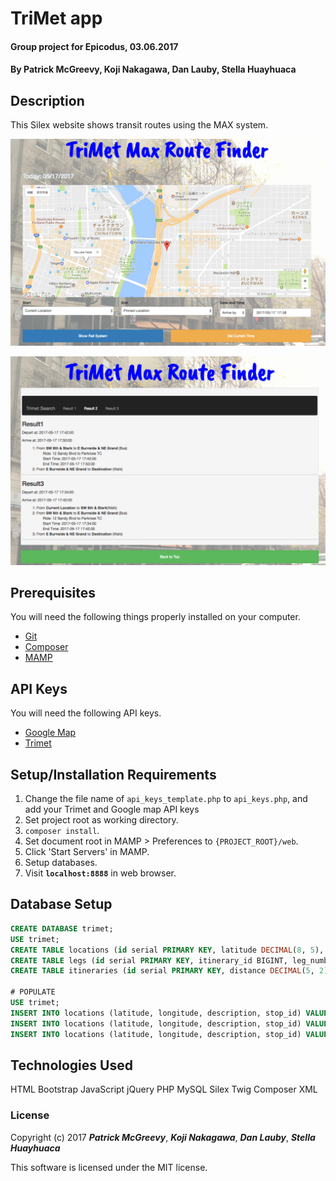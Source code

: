 # TriMet app

#### Group project for Epicodus, 03.06.2017

#### By Patrick McGreevy, Koji Nakagawa, Dan Lauby, Stella Huayhuaca

## Description

This Silex website shows transit routes using the MAX system.

![sample image](/web/img/image1.png)

![sample image](/web/img/image2.png)


## Prerequisites
You will need the following things properly installed on your computer.

* [Git](https://git-scm.com/)
* [Composer](https://getcomposer.org/)
* [MAMP](https://www.mamp.info/en/)

## API Keys
You will need the following API keys.

* [Google Map](https://developers.google.com/maps/)
* [Trimet](https://developer.trimet.org/)

## Setup/Installation Requirements
1. Change the file name of `api_keys_template.php` to `api_keys.php`, and add your Trimet and Google map API keys
2. Set project root as working directory.
3. `composer install`.
4. Set document root in MAMP > Preferences to `{PROJECT_ROOT}/web`.
5. Click 'Start Servers' in MAMP.
6. Setup databases.
7. Visit **`localhost:8888`** in web browser.


## Database Setup
```sql
CREATE DATABASE trimet;
USE trimet;
CREATE TABLE locations (id serial PRIMARY KEY, latitude DECIMAL(8, 5), longitude DECIMAL(8, 5), description VARCHAR(255), stop_id INT);
CREATE TABLE legs (id serial PRIMARY KEY, itinerary_id BIGINT, leg_number INT, mode VARCHAR(255), route_number VARCHAR(255), route_name VARCHAR(255), `order` VARCHAR(255), start_time DATETIME, end_time DATETIME, distance DECIMAL(5, 2), stop_sequence INT, from_id BIGINT, to_id BIGINT);
CREATE TABLE itineraries (id serial PRIMARY KEY, distance DECIMAL(5, 2), start_time DATETIME, end_time DATETIME);

# POPULATE
USE trimet;
INSERT INTO locations (latitude, longitude, description, stop_id) VALUES (45.58757, -122.5931, "Portland Int'l Airport MAX Station", 10579);
INSERT INTO locations (latitude, longitude, description, stop_id) VALUES (45.519125, -122.678982, "Pioneer Square North MAX Station", 8383);
INSERT INTO locations (latitude, longitude, description, stop_id) VALUES (45.435653, -122.567867, "Clackamas Town Center TC MAX Station", 13132);
```

## Technologies Used

HTML
Bootstrap
JavaScript
jQuery
PHP
MySQL
Silex
Twig
Composer
XML


### License

Copyright (c) 2017 _**Patrick McGreevy**_, _**Koji Nakagawa**_, _**Dan Lauby**_, _**Stella Huayhuaca**_

This software is licensed under the MIT license.
